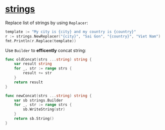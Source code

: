 # [strings](https://golang.org/pkg/strings/)

Replace list of strings by using `Replacer`:

```go
template := "My city is {city} and my country is {country}"
r := strings.NewReplacer("{city}", "Sai Gon", "{country}", "Viet Nam")
fmt.Println(r.Replace(template))
```

Use `Builder` to **efficently** concat string:

```go
func oldConcat(strs ...string) string {
	var result string
	for _, str := range strs {
		result += str
	}
	return result
}

func newConcat(strs ...string) string {
	var sb strings.Builder
	for _, str := range strs {
		sb.WriteString(str)
	}
	return sb.String()
}
```
